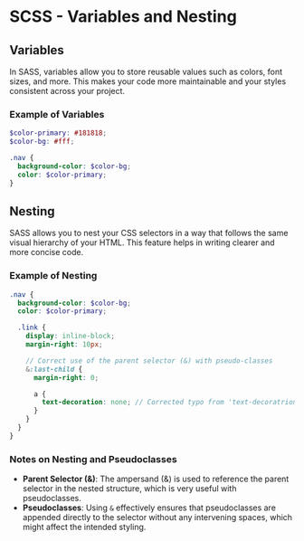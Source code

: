 # SCSS - Variables and Nesting

## Variables

In SASS, variables allow you to store reusable values such as colors, font sizes, and more. This makes your code more maintainable and your styles consistent across your project.

### Example of Variables

```scss
$color-primary: #181818;
$color-bg: #fff;

.nav {
  background-color: $color-bg;
  color: $color-primary;
}
```

## Nesting

SASS allows you to nest your CSS selectors in a way that follows the same visual hierarchy of your HTML. This feature helps in writing clearer and more concise code.

### Example of Nesting

```scss
.nav {
  background-color: $color-bg;
  color: $color-primary;

  .link {
    display: inline-block;
    margin-right: 10px;

    // Correct use of the parent selector (&) with pseudo-classes
    &:last-child {
      margin-right: 0;

      a {
        text-decoration: none; // Corrected typo from 'text-decoratrion' to 'text-decoration'
      }
    }
  }
}
```

### Notes on Nesting and Pseudoclasses

- **Parent Selector (&)**: The ampersand (&) is used to reference the parent selector in the nested structure, which is very useful with pseudoclasses.
- **Pseudoclasses**: Using `&` effectively ensures that pseudoclasses are appended directly to the selector without any intervening spaces, which might affect the intended styling.
